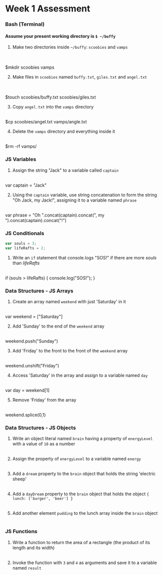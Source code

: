 # Week 1 Assessment

### Bash (Terminal)

#### Assume your present working directory is `$ ~/buffy`

1. Make two directories inside `~/buffy`: `scoobies` and `vamps`
<br><br><br>

$mkdir scoobies vamps

2. Make files in `scoobies` named `buffy.txt`, `giles.txt` and `angel.txt`
<br><br><br>

$touch scoobies/buffy.txt scoobies/giles.txt

3. Copy `angel.txt` into the `vamps` directory
<br><br>

$cp scoobies/angel.txt vamps/angle.txt

4. Delete the `vamps` directory and everything inside it
<br><br>

$rm -rf vamps/

### JS Variables

1. Assign the string "Jack" to a variable called `captain`
<br><br>

var captain = "Jack"

2. Using the `captain` variable, use string concatenation to form the string "Oh Jack, my Jack!", assigning it to a variable named `phrase`
<br><br>

var phrase = "Oh ".concat(captain).concat(", my ").concat(captain).concat("!")

### JS Conditionals
```js
var souls = 3;
var lifeRafts = 2;
```

1. Write an `if` statement that console.logs "SOS!" if there are more _souls_ than _lifeRafts_
<br><br>

if (souls > lifeRafts) {
  console.log("SOS!");
}


### Data Structures - JS Arrays

1. Create an array named `weekend` with just 'Saturday' in it
<br><br>

var weekend = ["Saturday"]

2. Add 'Sunday' to the end of the `weekend` array
<br><br>

weekend.push("Sunday")

3. Add 'Friday' to the front to the front of the `weekend` array
<br><br>

weekend.unshift("Friday")

4. Access 'Saturday' in the array and assign to a variable named `day`
<br><br>

var day = weekend[1]

5. Remove 'Friday' from the array
<br><br>

weekend.splice(0,1)

### Data Structures - JS Objects

1. Write an object literal named `brain` having a property of `energyLevel` with a value of `10` as a number
<br><br>

2. Assign the property of `energyLevel` to a variable named `energy`
<br><br>

3. Add a `dream` property to the `brain` object that holds the string  'electric sheep'
<br><br>

4. Add a `dayDream` property to the `brain` object that holds the object `{ lunch: ['burger', 'beer'] }`
<br><br>

5. Add another element `pudding` to the lunch array inside the `brain` object
<br><br>

### JS Functions

1. Write a function to return the area of a rectangle (the product of its length and its width)
<br><br>

2. Invoke the function with `3` and `4` as arguments and save it to a variable named `result`
<br><br>
